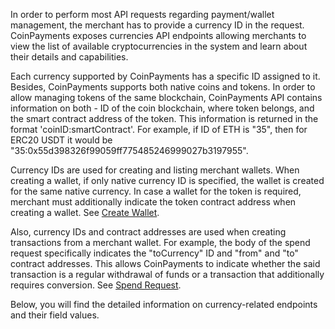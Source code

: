 In order to perform most API requests regarding payment/wallet management, the merchant has to provide a currency ID in 
the request. CoinPayments exposes currencies API endpoints allowing merchants to view the list of available 
cryptocurrencies in the system and learn about their details and capabilities.

Each currency supported by CoinPayments has a specific ID assigned to it. Besides, CoinPayments supports both native 
coins and tokens. In order to allow managing tokens of the same blockchain, CoinPayments API contains information on
both - ID of the coin blockchain, where token belongs, and the smart contract address of the token. This information is
returned in the format 'coinID:smartContract'. For example, if ID of ETH is "35", then for ERC20 USDT it would be 
"35:0x55d398326f99059ff775485246999027b3197955".

Currency IDs are used for creating and listing merchant wallets. When creating a wallet, if only native currency ID is 
specified, the wallet is created for the same native currency. In case a wallet for the token is required, merchant
must additionally indicate the token contract address when creating a wallet. See [Create Wallet](/#operation/createMerchantWallet).

Also, currency IDs and contract addresses are used when creating transactions from a merchant wallet. For example, the 
body of the spend request specifically indicates the "toCurrency" ID and "from" and "to" contract addresses. This allows
CoinPayments to indicate whether the said transaction is a regular withdrawal of funds or a transaction that additionally 
requires conversion. See [Spend Request](/#operation/sendSpendRequest).

Below, you will find the detailed information on currency-related endpoints and their field values.

